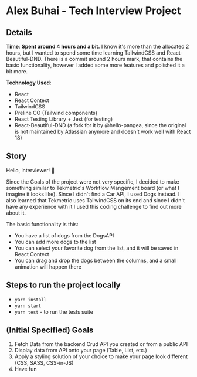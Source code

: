 # Alex Buhai - Tech Interview Project

## Details

**Time**: **Spent around 4 hours and a bit.** I know it's more than the allocated 2 hours, but I wanted to spend some time learning TailwindCSS and React-Beautiful-DND. There is a commit around 2 hours mark, that contains the basic functionality, however I added some more features and polished it a bit more.

**Technology Used**:

- React
- React Context
- TailwindCSS
- Preline CO (Tailwind components)
- React Testing Library + Jest (for testing)
- React-Beautiful-DND (a fork for it by @hello-pangea, since the original is not maintained by Atlassian anymore and doesn't work well with React 18)

## Story 

Hello, interviewer! 👋

Since the Goals of the project were not very specific, I decided to make something similar to Tekmetric's Workflow Mangement board (or what I imagine it looks like). Since I didn't find a Car API, I used Dogs instead. I also learned that Tekmetric uses TailwindCSS on its end and since I didn't have any experience with it I used this coding challenge to find out more about it.

The basic functionality is this:

- You have a list of dogs from the DogsAPI
- You can add more dogs to the list
- You can select your favorite dog from the list, and it will be saved in React Context
- You can drag and drop the dogs between the columns, and a small animation will happen there
  
## Steps to run the project locally

- `yarn install`
- `yarn start`
- `yarn test` - to run the tests suite

## (Initial Specified) Goals

1. Fetch Data from the backend Crud API you created or from a public API
2. Display data from API onto your page (Table, List, etc.)
3. Apply a styling solution of your choice to make your page look different (CSS, SASS, CSS-in-JS)
4. Have fun
